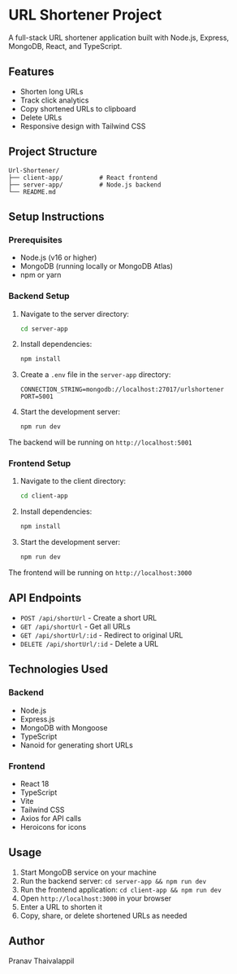 # URL Shortener Project

A full-stack URL shortener application built with Node.js, Express, MongoDB, React, and TypeScript.

## Features

- Shorten long URLs
- Track click analytics
- Copy shortened URLs to clipboard
- Delete URLs
- Responsive design with Tailwind CSS

## Project Structure

```
Url-Shortener/
├── client-app/          # React frontend
├── server-app/          # Node.js backend
└── README.md
```

## Setup Instructions

### Prerequisites

- Node.js (v16 or higher)
- MongoDB (running locally or MongoDB Atlas)
- npm or yarn

### Backend Setup

1. Navigate to the server directory:
   ```bash
   cd server-app
   ```

2. Install dependencies:
   ```bash
   npm install
   ```

3. Create a `.env` file in the `server-app` directory:
   ```env
   CONNECTION_STRING=mongodb://localhost:27017/urlshortener
   PORT=5001
   ```

4. Start the development server:
   ```bash
   npm run dev
   ```

The backend will be running on `http://localhost:5001`

### Frontend Setup

1. Navigate to the client directory:
   ```bash
   cd client-app
   ```

2. Install dependencies:
   ```bash
   npm install
   ```

3. Start the development server:
   ```bash
   npm run dev
   ```

The frontend will be running on `http://localhost:3000`

## API Endpoints

- `POST /api/shortUrl` - Create a short URL
- `GET /api/shortUrl` - Get all URLs
- `GET /api/shortUrl/:id` - Redirect to original URL
- `DELETE /api/shortUrl/:id` - Delete a URL

## Technologies Used

### Backend
- Node.js
- Express.js
- MongoDB with Mongoose
- TypeScript
- Nanoid for generating short URLs

### Frontend
- React 18
- TypeScript
- Vite
- Tailwind CSS
- Axios for API calls
- Heroicons for icons

## Usage

1. Start MongoDB service on your machine
2. Run the backend server: `cd server-app && npm run dev`
3. Run the frontend application: `cd client-app && npm run dev`
4. Open `http://localhost:3000` in your browser
5. Enter a URL to shorten it
6. Copy, share, or delete shortened URLs as needed

## Author

Pranav Thaivalappil